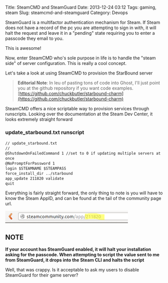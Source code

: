 Title: SteamCMD and SteamGuard
Date: 2013-12-24 03:12
Tags: gaming, steam
Slug: steamcmd-and-steamguard
Category: Devops

SteamGuard is a multifactor authentication mechanism for Steam. If Steam does not have a record of the pc you are attempting to sign in with, it will halt the request and leave it in a "pending" state requiring you to enter a passcode they email to you.

This is awesome!

Now, enter SteamCMD who's sole purpose in life is to handle the "steam side" of server configuration. This is really a cool concept.

Let's take a look at using SteamCMD to provision the StarBound server

> **Editorial Note**: In leu of pasting tons of code into Ghost, I'll just point you at the github repository if you want code examples. [https://github.com/chuckbutler/starbound-charm](https://github.com/chuckbutler/starbound-charm)


SteamCMD offers a nice scriptable way to provision services through runscripts. Looking over the documentation at the Steam Dev Center, it looks extremely straight forward

### update_starbound.txt runscript
```
// update_starbound.txt
//
@ShutdownOnFailedCommand 1 //set to 0 if updating multiple servers at once
@NoPromptForPassword 1
login $STEAMNAME $STEAMPASS
force_install_dir ../starbound
app_update 211820 validate
quit
```

Everything is fairly straight forward, the only thing to note is you will have to know the Steam AppID, and can be found at the tail of the community page url.

![](/content/images/2013/Dec/Selection_011.png)

## NOTE

**If your account has SteamGuard enabled, it will halt your installation asking for the passcode. When attempting to script the value sent to me from SteamGuard, it drops into the Steam CLI and halts the script**

Well, that was crappy. Is it acceptable to ask my users to disable SteamGuard for their game server?
